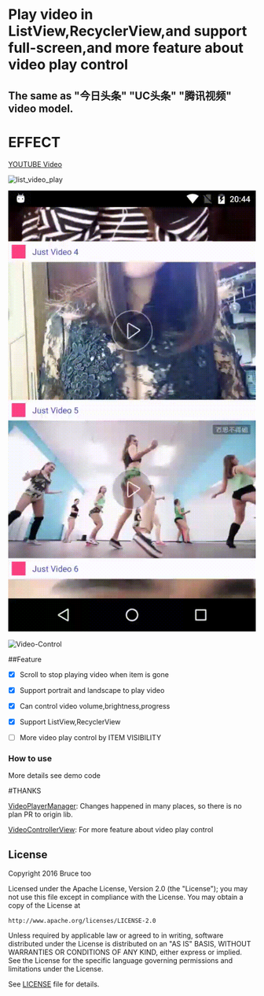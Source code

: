 # Play video in ListView,RecyclerView,and support full-screen,and more feature about video play control

## The same as "今日头条" "UC头条" "腾讯视频" video model. 

# EFFECT

[YOUTUBE Video](https://youtu.be/HEVXZVjTPBk)

![list_video_play](./list_video_play.gif)

![Play-Item](./play-item.gif)

![Video-Control](./video-control.gif)

##Feature

- [x] Scroll to stop playing video when item is gone

- [x] Support portrait and landscape to play video

- [x] Can control video volume,brightness,progress

- [x] Support ListView,RecyclerView

- [ ] More video play control by ITEM VISIBILITY


### How to use

More details see demo code


#THANKS

[VideoPlayerManager](https://github.com/danylovolokh/VideoPlayerManager): Changes happened in many places,
so there is no plan PR to origin lib.

[VideoControllerView](https://github.com/brucetoo/VideoControllerView): For more feature about video play control

## License

Copyright 2016 Bruce too

Licensed under the Apache License, Version 2.0 (the "License");
you may not use this file except in compliance with the License.
You may obtain a copy of the License at

    http://www.apache.org/licenses/LICENSE-2.0

Unless required by applicable law or agreed to in writing, software
distributed under the License is distributed on an "AS IS" BASIS,
WITHOUT WARRANTIES OR CONDITIONS OF ANY KIND, either express or implied.
See the License for the specific language governing permissions and
limitations under the License.

See [LICENSE](LICENSE) file for details.